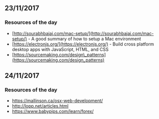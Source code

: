 ## 23/11/2017

### Resources of the day

* [http://sourabhbajaj.com/mac-setup/](http://sourabhbajaj.com/mac-setup/) - A good summary of how to setup a Mac environment
* [https://electronjs.org/](https://electronjs.org/) - Build cross platform desktop apps with JavaScript, HTML, and CSS
* [https://sourcemaking.com/design\_patterns](https://sourcemaking.com/design_patterns)



## 24/11/2017

### Resources of the day

* https://mallinson.ca/osx-web-development/
* http://lopp.net/articles.html
* https://www.babypips.com/learn/forex/



